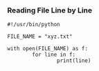 ### Reading File Line by Line

```
#!/usr/bin/python

FILE_NAME = "xyz.txt"

with open(FILE_NAME) as f:
        for line in f:
                print(line)
```
